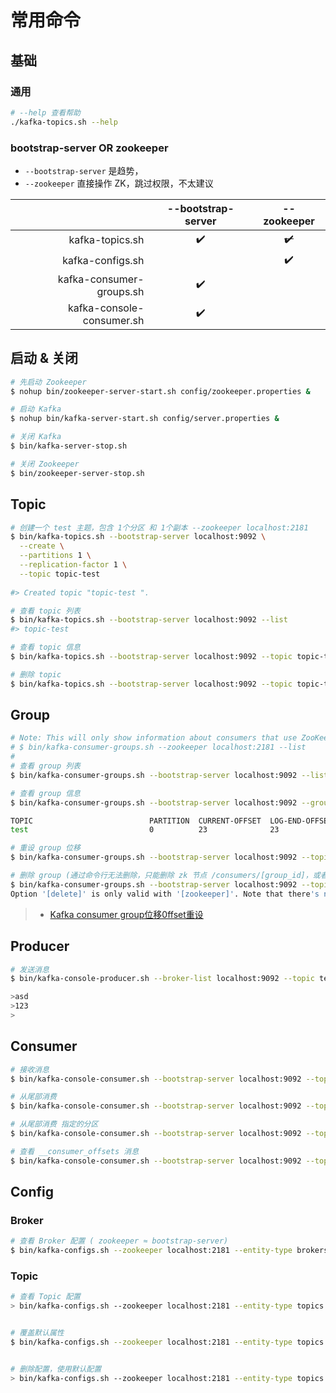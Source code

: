 # 常用命令

## 基础

### 通用

```bash
# --help 查看帮助
./kafka-topics.sh --help
```

### bootstrap-server OR zookeeper

- `--bootstrap-server` 是趋势，
- `--zookeeper` 直接操作 ZK，跳过权限，不太建议

|                           | --bootstrap-server | --zookeeper |
| ------------------------: | :----------------: | :---------: |
|           kafka-topics.sh |         ✔️          |    ~~✔️~~    |
|          kafka-configs.sh |                    |      ✔️      |
|  kafka-consumer-groups.sh |         ✔️          |             |
| kafka-console-consumer.sh |         ✔️          |             |




## 启动 & 关闭

```bash
# 先启动 Zookeeper
$ nohup bin/zookeeper-server-start.sh config/zookeeper.properties &

# 启动 Kafka
$ nohup bin/kafka-server-start.sh config/server.properties &

# 关闭 Kafka
$ bin/kafka-server-stop.sh 

# 关闭 Zookeeper
$ bin/zookeeper-server-stop.sh
```



## Topic

```bash
# 创建一个 test 主题，包含 1个分区 和 1个副本 --zookeeper localhost:2181
$ bin/kafka-topics.sh --bootstrap-server localhost:9092 \
  --create \
  --partitions 1 \
  --replication-factor 1 \
  --topic topic-test 
  
#> Created topic "topic-test ".

# 查看 topic 列表
$ bin/kafka-topics.sh --bootstrap-server localhost:9092 --list
#> topic-test 

# 查看 topic 信息
$ bin/kafka-topics.sh --bootstrap-server localhost:9092 --topic topic-test --describe

# 删除 topic
$ bin/kafka-topics.sh --bootstrap-server localhost:9092 --topic topic-test --delete
```



## Group

```bash
# Note: This will only show information about consumers that use ZooKeeper (not those using the Java consumer API)
# $ bin/kafka-consumer-groups.sh --zookeeper localhost:2181 --list               
# 
# 查看 group 列表
$ bin/kafka-consumer-groups.sh --bootstrap-server localhost:9092 --list

# 查看 group 信息
$ bin/kafka-consumer-groups.sh --bootstrap-server localhost:9092 --group test-groupId --describe

TOPIC                          PARTITION  CURRENT-OFFSET  LOG-END-OFFSET  LAG        CONSUMER-ID                                       HOST                           CLIENT-ID
test                           0          23              23              0          consumer-1-4d8a542e-783a-4104-a529-3048f4b4bf76   /192.168.1.8                   consumer-1

# 重设 group 位移
$ bin/kafka-consumer-groups.sh --bootstrap-server localhost:9092 --topic test --group test-groupId --reset-offsets --to-earliest --execute

# 删除 group (通过命令行无法删除，只能删除 zk 节点 /consumers/[group_id]，或者等待自动超期)
$ bin/kafka-consumer-groups.sh --bootstrap-server localhost:9092 --topic test --group test-groupId2 --delete                                                                                     
Option '[delete]' is only valid with '[zookeeper]'. Note that there's no need to delete group metadata for the new consumer as the group is deleted when the last committed offset for that group expires.


```

> - [Kafka consumer group位移0ffset重设](https://www.cnblogs.com/felixzh/p/8028118.html)



## Producer

```bash
# 发送消息
$ bin/kafka-console-producer.sh --broker-list localhost:9092 --topic test

>asd
>123
>


```



## Consumer

```bash
# 接收消息
$ bin/kafka-console-consumer.sh --bootstrap-server localhost:9092 --topic test --from-beginning

# 从尾部消费
$ bin/kafka-console-consumer.sh --bootstrap-server localhost:9092 --topic test --offset latest

# 从尾部消费 指定的分区
$ bin/kafka-console-consumer.sh --bootstrap-server localhost:9092 --topic test --offset latest --partition 1

# 查看 __consumer_offsets 消息
$ bin/kafka-console-consumer.sh --bootstrap-server localhost:9092 --topic __consumer_offsets --from-beginning --formatter "kafka.coordinator.group.GroupMetadataManager\$OffsetsMessageFormatter"
```



## Config



### Broker

```bash
# 查看 Broker 配置 ( zookeeper ≈ bootstrap-server)
$ bin/kafka-configs.sh --zookeeper localhost:2181 --entity-type brokers --entity-name 0 --describe
```



### Topic

```bash
# 查看 Topic 配置
> bin/kafka-configs.sh --zookeeper localhost:2181 --entity-type topics --entity-name my-topic --describe


# 覆盖默认属性
$ bin/kafka-configs.sh --zookeeper localhost:2181 --entity-type topics --entity-name my-topic --alter --add-config max.message.bytes=128000


# 删除配置，使用默认配置
> bin/kafka-configs.sh --zookeeper localhost:2181 --entity-type topics --entity-name my-topic --alter --delete-config max.message.bytes
```



